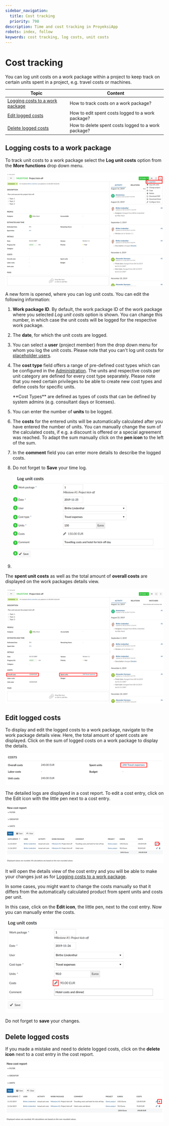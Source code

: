 ```yaml
---
sidebar_navigation:
  title: Cost tracking
  priority: 798
description: Time and cost tracking in ProyeksiApp
robots: index, follow
keywords: cost tracking, log costs, unit costs
---
```


# Cost tracking

You can log unit costs on a work package within a project to keep track on certain units spent in a project, e.g. travel costs or machines.

| Topic                                                        | Content                                             |
| ------------------------------------------------------------ | --------------------------------------------------- |
| [Logging costs to a work package](#logging-costs-to-a-work-package) | How to track costs on a work package?               |
| [Edit logged costs](#edit-logged-costs)                      | How to edit spent costs logged to a work package?   |
| [Delete logged costs](#delete-logged-costs)                  | How to delete spent costs logged to a work package? |


## Logging costs to a work package

To track unit costs to a work package select the **Log unit costs** option from the **More functions** drop down menu.

![Cost-tracking_log-costs](Cost-tracking_log-costs.png)

A new form is opened, where you can log unit costs. You can edit the following information:

1. **Work package ID**. By default, the work package ID of the work package where you selected *Log unit costs* option is shown. You can change this number, in which case the unit costs will be logged for the respective work package.

2. The **date**, for which the unit costs are logged.

3. You can select a **user** (project member) from the drop down menu for whom you log the unit costs.
   Please note that you can't log unit costs for [placeholder users](../../../system-admin-guide/users-permissions/placeholder-users).

4. The **cost type** field offers a range of pre-defined cost types which can be configured in the [Administration](../../../system-admin-guide/time-and-costs). The units and respective costs per unit category are defined for every cost type separately. Please note that you need certain privileges to be able to  create new cost types and define costs for specific units.

   <div class="glossary">**Cost Types** are defined as types of costs that can be defined by system admins (e.g. consultant days or licenses).</div>

5. You can enter the number of **units** to be logged.

6. The **costs** for the entered units will be automatically calculated  after you have entered the number of units. You can manually change the sum of the calculated costs, if e.g. a discount is offered or a special agreement was reached. To adapt the sum manually click on the **pen icon** to the left of the sum.

7. In the **comment** field you can enter more details to describe the logged costs.

8. Do not forget to **Save** your time log.

9. ![Cost-tracking-log-costs-details](Cost-tracking-log-costs-details.png)

The **spent unit costs** as well as the total amount of **overall costs** are displayed on the work packages details view.



![Cost-tracking-overview](Cost-tracking-overview.png)



## Edit logged costs

To display and edit the logged costs to a work package, navigate to the work package details view. Here, the total amount of spent costs are displayed. Click on the sum of logged costs on a work package to display the details.

![Edit-logged-costs](Edit-logged-costs.png)

The detailed logs are displayed in a cost report. To edit a cost entry, click on the Edit icon with the little pen next to a cost entry.

![Edit-logged-costs-details](Edit-logged-costs-details.png)

It will open the details view of the cost entry and you will be able to make your changes just as for [Logging costs to a work package](#logging-costs-to-a-work-package).

In some cases, you might want to change the costs manually so that it differs from the automatically calculated product from spent units and costs per unit.

In this case, click on the **Edit icon**, the little pen, next to the cost entry. Now you can manually enter the costs.

![Edit-costs-details](Edit-costs-details.png)

Do not forget to **save** your changes.

## Delete logged costs

If you made a mistake and need to delete logged costs, click on the **delete icon** next to a cost entry in the cost report.

![Delete-cost-entry](Delete-cost-entry.png)
